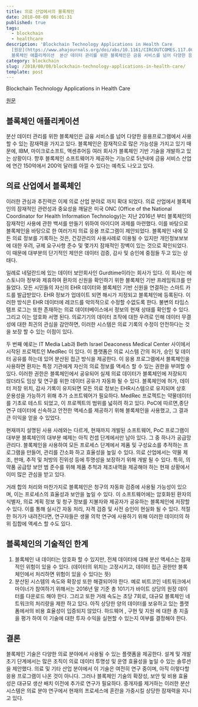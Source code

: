 ```yaml
---
title: 의료 산업에서의 블록체인
date: 2018-08-08 06:01:31
published: true
tags:
  - blockchain
  - healthcare
description: 'Blockchain Technology Applications in Health Care
  [원문](https://www.ahajournals.org/doi/abs/10.1161/CIRCOUTCOMES.117.003800)   ##
  블록체인 애플리케이션  분산 데이터 관리를 위한 블록체인은 금융 서비스를 넘어 다양한 응용프로그램에서 사용할 수 있는 잠재력을...'
category: blockchain
slug: /2018/08/08/blockchain-technology-applications-in-health-care/
template: post
---
```


Blockchain Technology Applications in Health Care

[원문](https://www.ahajournals.org/doi/abs/10.1161/CIRCOUTCOMES.117.003800)

## 블록체인 애플리케이션

분산 데이터 관리를 위한 블록체인은 금융 서비스를 넘어 다양한 응용프로그램에서 사용할 수 있는 잠재력을 가지고 있다. 블록체인은 잠재적으로 많은 가능성을 가지고 있기 때문에, IBM, 마이크로소프트, 액센츄어등 여러 회사가 블록체인 기반 기술을 개발하고 있는 상황이다. 향후 블록체인 소프트웨어가 제공하는 기능으로 5년내에 금융 서비스 산업에 연간 150억에서 200억 달러를 아낄 수 있다는 예측도 나오고 있다.

## 의료 산업에서 블록체인

이러한 관심과 추진력은 이제 의료 산업 분야로 까지 확대 되었다. 의료 산업에서 블록체인의 잠재적인 관련성과 중요성을 깨달은 미국 ONC (Office of the National Coordinator for Health Information Technology)는 지난 2016년 부터 블록체인의 잠재적인 사용에 관한 백서를 만들기 위하여 아이디어 과제를 마련했다. 이를 바탕으로 블록체인을 바탕으로 한 여러가지 의료 응용 프로그램이 제안되었다. 블록체인 내에 모든 의료 정보를 기록하는 것은, 건강관리의 사용사례로 이용될 수 있지만 개인정보보보에 대한 우려, 규제 요구사항 준수 및 몇가지 잠재적인 장벽이 있는 것으로 확인되었다. 이 때문에 대부분의 단기적인 제안은 데이터 검증, 감사 및 승인에 중점들 두고 있는 상태다.

일례로 네덜란드에 있는 데이터 보안회사인 Gurdtime이라는 회사가 있다. 이 회사는 에스토니아 정부와 제휴하여 환자의 신원을 확인하기 위한 블록체인 기반 프레임워크를 만들었다. 모든 시민들의 자신의 EHR 데이터와 블록체인 기반 신원을 연결하는 스마트 카드를 발급받았다. EHR 정보가 업데이트 되면 해시가 지정되고 블록체인에 등록된다. 이러한 방식은 EHR 데이터에 레코드를 악의적으로 수정할 수없도록 한다. 불변의 타임스탬프 로그는 또한 존재하는 의료 데이터베이스에서 정보의 현재 상태를 확인할 수 있다. 그리고 이는 암호화 서명 된다. 의료기기의 데이터 조작에 대한 우려로 인해 데이터 무결성에 대한 최긘의 관심을 감안하면, 이러한 시스템은 의료 기록의 수정이 안전하다는 것을 보장 할 수 있는 이점이 있다.

두 번째 예로는 IT Media Lab과 Beth Israel Deaconess Medical Center 사이에서 시작된 프로젝트인 MedRec 이 있다. 이 플랫폼은 의료 시스템 간의 허가, 승인 및 데이터 공유를 하는데 있어 분산된 접근 방식을 제공한다. 이 응용 프로그램에서 블록체인을 사용하면 환자는 특정 기관에게 자신의 의료 정보를 액세스 할 수 있는 권한을 부여할 수 있다. 이러한 권한은 블록체인에서 공유되어 실제 의료 데이터가 블록체인에 저장되지 않더라도 임상 및 연구를 위한 데이터 공유가 자동화 될 수 있다. 블록체인에 허가, 데이터 저장 위치, 감사 기록이 유지되면 모든 의료 정보는 EHR시스템으로 유지되며 상호 운용성을 가능하기 위해 추가 소프트웨어가 필요하다. MedRec 프로젝트는 약물데이터를 기초로 테스트 되었고, 이 프로젝트의 범위를 넓히려 하고 있다. PoC에 따르면,종단 연구 데이터에 신속하고 안전한 액세스를 제공하기 위해 블록체인을 사용했고, 그 결과 큰 이익을 얻을 수 있었다.

현재까지 설명된 사용 사례와는 다르게, 현재까지 개발된 소프트웨어, PoC 프로그램이 대부분 블록체인의 대부분 예제는 아직 컨셉 단계에서만 남아 있다. 그 중 하나가 공급망 관리다. 블록체인을 사용하여 모든 프로세스 단계에서 제품 및 구성요소를 추적하는 프로그램을 만들어, 관리를 간소화 하고 효율성을 높일 수 있다. 의료 산업에서는 약물 제조, 판매, 추적 및 처방의 진위성 등에 투명성을 보장하기 위해 개발 될 수 있다. 특히, 의약품 공급망 보안 범 준수를 위해 제품 추척과 제조내역을 제공해야 하는 현재 상황에서 이미 많은 관심을 받고 있다.

거래 합의 처리와 마찬가지로 블록체인은 청구의 자동화 검증에 사용될 가능성이 있으며, 이는 프로세스의 효율성과 보안을 높일 수 있다. 이 소프트웨어에는 암호화된 환자의 식별자, 의료 계획 정보 및 청구 정보를 지불자와 제공자가 공유하는 블록체인에 저장할 수 있다. 이를 통해 실시간 자동 처리, 자격 검증 및 사전 승인이 현실화 될 수 있다. 적절한 허가가 내려진다면, 연구자들은 생물 의학 연구에 사용하기 위해 이러한 데이터의 하위 집합에 액세스 할 수도 있다.

## 블록체인의 기술적인 한계

1. 블록체인 내 데이터는 암호화 할 수 있지만, 전체 데이터에 대해 분산 액세스는 잠재적인 위험이 있을 수 있다. (데이터의 위치는 고정시키고, 데이터 접근 권한만 블록체인에서 처리하면 위험이 있을 수 있다는 뜻)
2. 분산된 시스템의 속도와 확장성 또한 해결되어야 한다. 예로 비트코인 네트워크에서 마이너가 참여하기 위해서는 2016년 말 기준 총 101기가 바이트 상당의 원장 데이터를 다운로드 해야 한다. 그리고 또한 거래 속도는 초당 7회로, 대규모 블록체인 네트워크의 처리량을 제한 하고 있다. 아직 상당한 양의 데이터를 보유하고 있는 플랫폼에서의 비용 효율성이 입증되지 않았다. 하드웨어 , 구현 및 지원 에 대한 총 지출을 평가 하여 이 기술에 대한 투자 수익을 실현할 수 있는지 여부를 결정해야 한다.

## 결론

블록체인 기술은 다양한 의료 분야에서 사용될 수 있는 플랫폼을 제공한다. 설계 및 개발 초기 단계에서는 많은 조직이 의료 데이터 투명성 및 운영 효율성을 높일 수 있는 솔루션을 제안했다. 의료 및 기타 산업 분야에서 이 기술은 여전히 연구 중이며, 아직 이렇다할 응용 프로그램이 나온 것이 아니다. 그러나 블록체인 기술의 확장성, 보안 및 비용 효율성은 대규모 생산 배치 이전에 추가로 연구가 필요하다. 중개자를 제거하는 이러한 분산 시스템은 의료 분야 연구에서 현재의 프로세스에 혼란을 가중시킬 상당한 잠재력을 지니고 있다.
